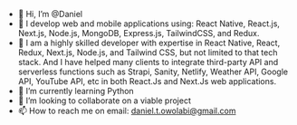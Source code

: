 - 👋 Hi, I’m @Daniel
- 👀 I develop web and mobile applications using: React Native, React.js, Next.js, Node.js, MongoDB, Express.js, TailwindCSS, and Redux.
- 👀 I am a highly skilled developer with expertise in React Native, React, Redux, Next.js, Node.js, and Tailwind CSS, but not limited to that tech stack. And I have helped many clients to integrate third-party API and serverless functions such as Strapi, Sanity, Netlify, Weather API, Google API, YouTube API, etc in both React.Js and Next.Js web applications.
- 🌱 I’m currently learning Python
- 💞️ I’m looking to collaborate on a viable project
- 📫 How to reach me on email: daniel.t.owolabi@gmail.com

<!---
Owolabi-Oluwatosin/Owolabi-Oluwatosin is a ✨ special ✨ repository because its `README.md` (this file) appears on your GitHub profile.
You can click the Preview link to take a look at your changes.
--->
